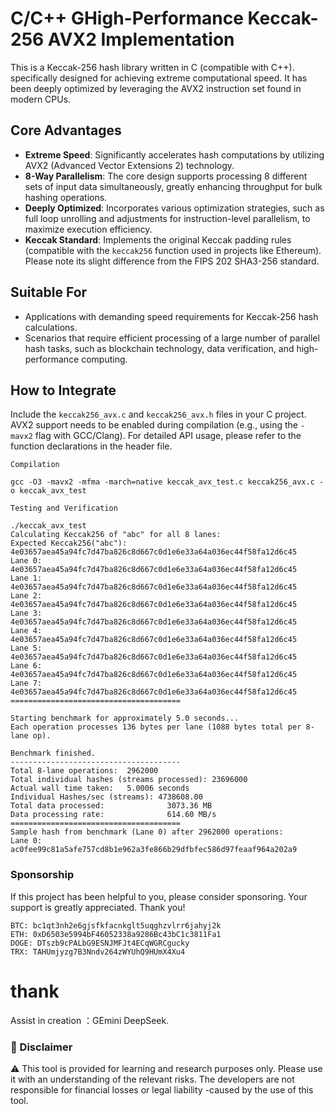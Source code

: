 # C/C++ GHigh-Performance Keccak-256 AVX2 Implementation

This is a Keccak-256 hash library written in C (compatible with C++). specifically designed for achieving extreme computational speed. It has been deeply optimized by leveraging the AVX2 instruction set found in modern CPUs.

## Core Advantages

*   **Extreme Speed**: Significantly accelerates hash computations by utilizing AVX2 (Advanced Vector Extensions 2) technology.
*   **8-Way Parallelism**: The core design supports processing 8 different sets of input data simultaneously, greatly enhancing throughput for bulk hashing operations.
*   **Deeply Optimized**: Incorporates various optimization strategies, such as full loop unrolling and adjustments for instruction-level parallelism, to maximize execution efficiency.
*   **Keccak Standard**: Implements the original Keccak padding rules (compatible with the `keccak256` function used in projects like Ethereum). Please note its slight difference from the FIPS 202 SHA3-256 standard.

## Suitable For

*   Applications with demanding speed requirements for Keccak-256 hash calculations.
*   Scenarios that require efficient processing of a large number of parallel hash tasks, such as blockchain technology, data verification, and high-performance computing.

## How to Integrate

Include the `keccak256_avx.c` and `keccak256_avx.h` files in your C project. AVX2 support needs to be enabled during compilation (e.g., using the `-mavx2` flag with GCC/Clang). For detailed API usage, please refer to the function declarations in the header file.


```
Compilation

gcc -O3 -mavx2 -mfma -march=native keccak_avx_test.c keccak256_avx.c -o keccak_avx_test

Testing and Verification

./keccak_avx_test
Calculating Keccak256 of "abc" for all 8 lanes:
Expected Keccak256("abc"): 4e03657aea45a94fc7d47ba826c8d667c0d1e6e33a64a036ec44f58fa12d6c45
Lane 0: 4e03657aea45a94fc7d47ba826c8d667c0d1e6e33a64a036ec44f58fa12d6c45
Lane 1: 4e03657aea45a94fc7d47ba826c8d667c0d1e6e33a64a036ec44f58fa12d6c45
Lane 2: 4e03657aea45a94fc7d47ba826c8d667c0d1e6e33a64a036ec44f58fa12d6c45
Lane 3: 4e03657aea45a94fc7d47ba826c8d667c0d1e6e33a64a036ec44f58fa12d6c45
Lane 4: 4e03657aea45a94fc7d47ba826c8d667c0d1e6e33a64a036ec44f58fa12d6c45
Lane 5: 4e03657aea45a94fc7d47ba826c8d667c0d1e6e33a64a036ec44f58fa12d6c45
Lane 6: 4e03657aea45a94fc7d47ba826c8d667c0d1e6e33a64a036ec44f58fa12d6c45
Lane 7: 4e03657aea45a94fc7d47ba826c8d667c0d1e6e33a64a036ec44f58fa12d6c45
======================================

Starting benchmark for approximately 5.0 seconds...
Each operation processes 136 bytes per lane (1088 bytes total per 8-lane op).

Benchmark finished.
--------------------------------------
Total 8-lane operations:  2962000
Total individual hashes (streams processed): 23696000
Actual wall time taken:   5.0006 seconds
Individual Hashes/sec (streams): 4738608.00
Total data processed:              3073.36 MB
Data processing rate:              614.60 MB/s
======================================
Sample hash from benchmark (Lane 0) after 2962000 operations:
Lane 0: ac0fee99c81a5afe757cd8b1e962a3fe866b29dfbfec586d97feaaf964a202a9
```



### Sponsorship
If this project has been helpful to you, please consider sponsoring. Your support is greatly appreciated. Thank you!
```
BTC: bc1qt3nh2e6gjsfkfacnkglt5uqghzvlrr6jahyj2k
ETH: 0xD6503e5994bF46052338a9286Bc43bC1c3811Fa1
DOGE: DTszb9cPALbG9ESNJMFJt4ECqWGRCgucky
TRX: TAHUmjyzg7B3Nndv264zWYUhQ9HUmX4Xu4
```
# thank

Assist in creation ：GEmini DeepSeek.

### 📜 Disclaimer
⚠️ This tool is provided for learning and research purposes only. Please use it with an understanding of the relevant risks. The developers are not responsible for financial losses or legal liability -caused by the use of this tool.

